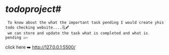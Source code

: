 # *todoproject*#

     To know about the what the important task pending I would create yhis todo checking website....🗒️🖋️   
     we can store and update the task what is completed and what is pending ☑️♾    


  click here ➡️ http://127.0.0.1:5500/
     
